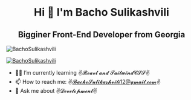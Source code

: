 <h1 align="center">Hi 👋 I'm Bacho Sulikashvili</h1>
<h2 align="center">Bigginer Front-End Developer from Georgia</h2>

<p align="left"> <img src="https://komarev.com/ghpvc/?username=BachoSulikashvilili&label=Profile%20views&color=3f5427&style=plastic" alt="BachoSulikashvili" /> </p>

<p align="left"> <a href="https://github.com/ryo-ma/github-profile-trophy"><img src="https://github-profile-trophy.vercel.app/?username=BachoSulikashvili" alt="BachoSulikashvili" /></a> </p>

- 👨‍💻 I’m currently learning ✌𝓡𝓮𝓪𝓿𝓽 𝓪𝓷𝓭 𝓣𝓪𝓲𝓵𝔀𝓲𝓷𝓭𝓒𝓢𝓢✌
- 📫 How to reach me: ✌𝓑𝓪𝓬𝓱𝓸𝓢𝓾𝓵𝓲𝓴𝓪𝓼𝓱𝓿𝓲𝓵𝓲12@𝓰𝓶𝓪𝓲𝓵.𝓬𝓸𝓶✌
- 💬 Ask me about ✌𝓓𝓮𝓿𝓮𝓵𝓸𝓹𝓶𝓮𝓷𝓽✌
<!--
**BachoSulikashvili/BachoSulikashvili** is a ✨ _special_ ✨ repository because its `README.md` (this file) appears on your GitHub profile.

Here are some ideas to get you started:

- 🔭 I’m currently working on ...
- 🌱 I’m currently learning ✌𝓡𝓮𝓪𝓿𝓽 𝓪𝓷𝓭 𝓣𝓪𝓲𝓵𝔀𝓲𝓷𝓭𝓒𝓢𝓢✌
- 👯 I’m looking to collaborate on ...
- 🤔 I’m looking for help with ...
- 💬 Ask me about ✌𝓓𝓮𝓿𝓮𝓵𝓸𝓹𝓶𝓮𝓷𝓽✌
- 📫 How to reach me: ✌𝓑𝓪𝓬𝓱𝓸𝓢𝓾𝓵𝓲𝓴𝓪𝓼𝓱𝓿𝓲𝓵𝓲12@𝓰𝓶𝓪𝓲𝓵.𝓬𝓸𝓶✌
- 😄 Pronouns: ...
- ⚡ Fun fact: ...
-->
